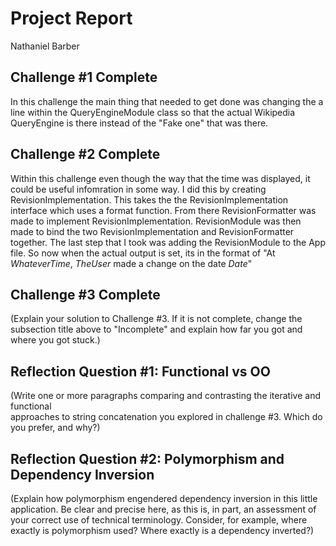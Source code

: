 # Project Report

Nathaniel Barber

## Challenge #1 Complete

In this challenge the main thing that needed to get done was changing the a line 
within the QueryEngineModule class so that the actual Wikipedia QueryEngine is there
instead of the "Fake one" that was there. 

## Challenge #2 Complete

Within this challenge even though the way that the time was displayed, 
it could be useful infomration in some way. I did this by creating RevisionImplementation.
This takes the the RevisionImplementation interface which uses a format function.
From there RevisionFormatter was made to implement RevisionImplementation. RevisionModule was then made
to bind the two RevisionImplementation and RevisionFormatter together. The last step that I took was adding the RevisionModule 
to the App file. So now when the actual output is set, its in the format of "At *WhateverTime*, *TheUser* made a change on the date *Date*" 

## Challenge #3 Complete

(Explain your solution to Challenge #3. If it is not complete, change
the subsection title above to "Incomplete" and explain how far you got
and where you got stuck.)

## Reflection Question #1: Functional vs OO

(Write one or more paragraphs comparing and contrasting the iterative and functional  
approaches to string concatenation you explored in challenge #3. Which do you
prefer, and why?)

## Reflection Question #2: Polymorphism and Dependency Inversion

(Explain how polymorphism engendered dependency inversion in this little
application. Be clear and precise here, as this is, in part, an assessment of
your correct use of technical terminology.
Consider, for example, where exactly is polymorphism used?
Where exactly is a dependency inverted?)

